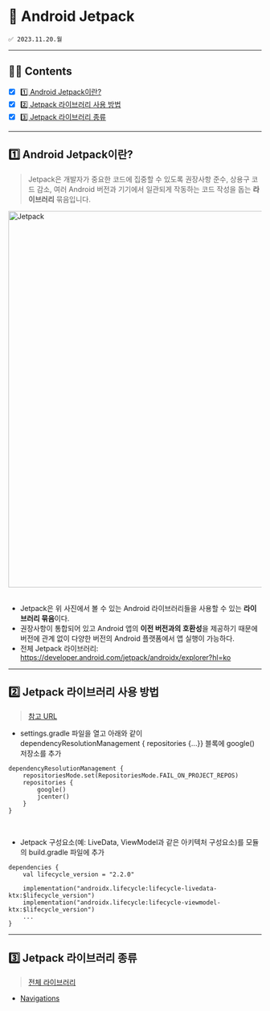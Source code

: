# 🌷 Android Jetpack
```
✅ 2023.11.20.월  
```

---

## 👋🏻 Contents
- [x] [1️⃣ Android Jetpack이란?](#1️⃣-Android-Jetpack이란?)
- [x] [2️⃣ Jetpack 라이브러리 사용 방법](#2️⃣-Jetpack-라이브러리-사용-방법)
- [x] [3️⃣ Jetpack 라이브러리 종류](#3️⃣-Jetpack-라이브러리-종류)

---

## 1️⃣ Android Jetpack이란?
> Jetpack은 개발자가 중요한 코드에 집중할 수 있도록 권장사항 준수, 상용구 코드 감소, 여러 Android 버전과 기기에서 일관되게 작동하는 코드 작성을 돕는 **라이브러리** 묶음입니다.

<img width="750" alt="Jetpack" src="https://github.com/jmi-log/jmi-android/assets/76805879/f728dfa8-8b76-432a-aba6-fdbd488c4a43" />
<br /><br />

- Jetpack은 위 사진에서 볼 수 있는 Android 라이브러리들을 사용할 수 있는 **라이브러리 묶음**이다.  
- 권장사항이 통합되어 있고 Android 앱의 **이전 버전과의 호환성**을 제공하기 때문에 버전에 관계 없이 다양한 버전의 Android 플랫폼에서 앱 실행이 가능하다.
- 전체 Jetpack 라이브러리: https://developer.android.com/jetpack/androidx/explorer?hl=ko 

---

## 2️⃣ Jetpack 라이브러리 사용 방법
> [참고 URL](https://developer.android.com/jetpack/getting-started?hl=ko)
- settings.gradle 파일을 열고 아래와 같이 dependencyResolutionManagement { repositories {...}} 블록에 google() 저장소를 추가
```
dependencyResolutionManagement {
    repositoriesMode.set(RepositoriesMode.FAIL_ON_PROJECT_REPOS)
    repositories {
        google()
        jcenter()
    }
}
```
<br />

- Jetpack 구성요소(예: LiveData, ViewModel과 같은 아키텍처 구성요소)를 모듈의 build.gradle 파일에 추가
```
dependencies {
    val lifecycle_version = "2.2.0"

    implementation("androidx.lifecycle:lifecycle-livedata-ktx:$lifecycle_version")
    implementation("androidx.lifecycle:lifecycle-viewmodel-ktx:$lifecycle_version")
    ...
}
```

---

## 3️⃣ Jetpack 라이브러리 종류
> [전체 라이브러리](https://developer.android.com/jetpack/androidx/explorer?hl=ko)
- [Navigations]()
